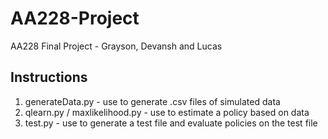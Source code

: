 # AA228-Project
AA228 Final Project - Grayson, Devansh and Lucas

## Instructions
1. generateData.py - use to generate .csv files of simulated data
2. qlearn.py / maxlikelihood.py - use to estimate a policy based on data
3. test.py - use to generate a test file and evaluate policies on the test file
